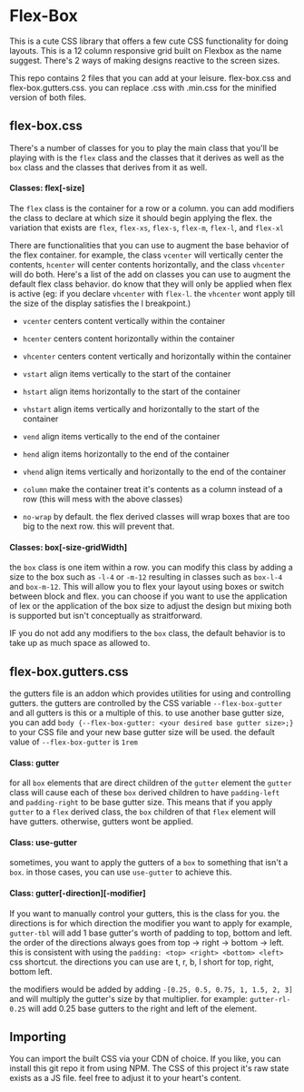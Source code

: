 # Flex-Box
This is a cute CSS library that offers a few cute CSS functionality for doing layouts. This is a 12 column responsive grid built on Flexbox as the name suggest. There's 2 ways of making designs reactive to the screen sizes.

This repo contains 2 files that you can add at your leisure. flex-box.css and flex-box.gutters.css. you can replace .css with .min.css for the minified version of both files.

## flex-box.css
There's a number of classes for you to play the main class that you'll be playing with is the `flex` class and the classes that it derives as well as the `box` class and the classes that derives from it as well.

#### Classes: flex[-size]
The `flex` class is the container for a row or a column. you can add modifiers the class to declare at which size it should begin applying the flex. the variation that exists are `flex`, `flex-xs`, `flex-s`, `flex-m`, `flex-l`, and `flex-xl`

There are functionalities that you can use to augment the base behavior of the flex container. for example, the class `vcenter` will vertically center the contents, `hcenter` will center contents horizontally, and the class `vhcenter` will do both. Here's a list of the add on classes you can use to augment the default flex class behavior. do know that they will only be applied when flex is active (eg: if you declare `vhcenter` with `flex-l`. the `vhcenter` wont apply till the size of the display satisfies the l breakpoint.)

- `vcenter` centers content vertically within the container
- `hcenter` centers content horizontally within the container
- `vhcenter` centers content vertically and horizontally within the container
- `vstart` align items vertically to the start of the container
- `hstart` align items horizontally to the start of the container
- `vhstart` align items vertically and horizontally to the start of the container
- `vend` align items vertically to the end of the container
- `hend` align items horizontally to the end of the container
- `vhend` align items vertically and horizontally to the end of the container

- `column` make the container treat it's contents as a column instead of a row (this will mess with the above classes)
- `no-wrap` by default. the flex derived classes will wrap boxes that are too big to the next row. this will prevent that.

#### Classes: box[-size-gridWidth]
the `box` class is one item within a row. you can modify this class by adding a size to the box such as `-l-4` or `-m-12` resulting in classes such as `box-l-4` and `box-m-12`. This will allow you to flex your layout using boxes or switch between block and flex. you can choose if you want to use the application of lex or the application of the box size to adjust the design but mixing both is supported but isn't conceptually as straitforward.

IF you do not add any modifiers to the `box` class, the default behavior is to take up as much space as allowed to.

## flex-box.gutters.css
the gutters file is an addon which provides utilities for using and controlling gutters. the gutters are controlled by the CSS variable `--flex-box-gutter` and all gutters is this or a multiple of this. to use another base gutter size, you can add `body {--flex-box-gutter: <your desired base gutter size>;}` to your CSS file and your new base gutter size will be used. the default value of `--flex-box-gutter` is `1rem`

#### Class: gutter
for all `box` elements that are direct children of the `gutter` element the `gutter` class will cause each of these `box` derived children to have `padding-left` and `padding-right` to be base gutter size. This means that if you apply `gutter` to a `flex` derived class, the `box` children of that `flex` element will have gutters. otherwise, gutters wont be applied.

#### Class: use-gutter
sometimes, you want to apply the gutters of a `box` to something that isn't a `box`. in those cases, you can use `use-gutter` to achieve this.

#### Class: gutter[-direction][-modifier]
If you want to manually control your gutters, this is the class for you. the directions is for which direction the modifier you want to apply for example, `gutter-tbl` will add 1 base gutter's worth of padding to top, bottom and left. the order of the directions always goes from top -> right -> bottom -> left. this is consistent with using the `padding: <top> <right> <bottom> <left>` css shortcut. the directions you can use are t, r, b, l short for top, right, bottom left.

the modifiers would be added by adding `-[0.25, 0.5, 0.75, 1, 1.5, 2, 3]` and will multiply the gutter's size by that multiplier. for example: `gutter-rl-0.25` will add 0.25 base gutters to the right and left of the element.


## Importing
You can import the built CSS via your CDN of choice. If you like, you can install this git repo it from using NPM. The CSS of this project it's raw state exists as a JS file. feel free to adjust it to your heart's content.
